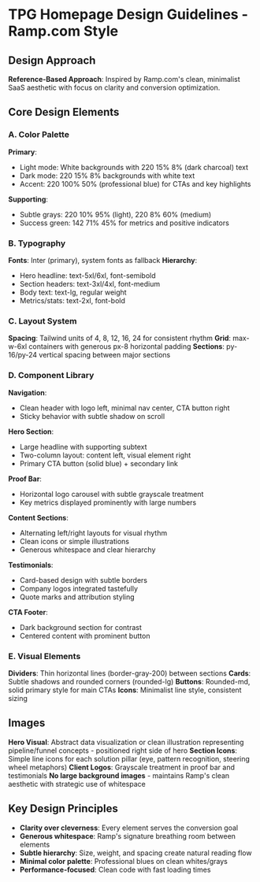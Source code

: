 # TPG Homepage Design Guidelines - Ramp.com Style

## Design Approach
**Reference-Based Approach**: Inspired by Ramp.com's clean, minimalist SaaS aesthetic with focus on clarity and conversion optimization.

## Core Design Elements

### A. Color Palette
**Primary**: 
- Light mode: White backgrounds with 220 15% 8% (dark charcoal) text
- Dark mode: 220 15% 8% backgrounds with white text
- Accent: 220 100% 50% (professional blue) for CTAs and key highlights

**Supporting**:
- Subtle grays: 220 10% 95% (light), 220 8% 60% (medium)
- Success green: 142 71% 45% for metrics and positive indicators

### B. Typography
**Fonts**: Inter (primary), system fonts as fallback
**Hierarchy**:
- Hero headline: text-5xl/6xl, font-semibold
- Section headers: text-3xl/4xl, font-medium  
- Body text: text-lg, regular weight
- Metrics/stats: text-2xl, font-bold

### C. Layout System
**Spacing**: Tailwind units of 4, 8, 12, 16, 24 for consistent rhythm
**Grid**: max-w-6xl containers with generous px-8 horizontal padding
**Sections**: py-16/py-24 vertical spacing between major sections

### D. Component Library

**Navigation**: 
- Clean header with logo left, minimal nav center, CTA button right
- Sticky behavior with subtle shadow on scroll

**Hero Section**:
- Large headline with supporting subtext
- Two-column layout: content left, visual element right
- Primary CTA button (solid blue) + secondary link

**Proof Bar**:
- Horizontal logo carousel with subtle grayscale treatment
- Key metrics displayed prominently with large numbers

**Content Sections**:
- Alternating left/right layouts for visual rhythm
- Clean icons or simple illustrations
- Generous whitespace and clear hierarchy

**Testimonials**:
- Card-based design with subtle borders
- Company logos integrated tastefully
- Quote marks and attribution styling

**CTA Footer**:
- Dark background section for contrast
- Centered content with prominent button

### E. Visual Elements
**Dividers**: Thin horizontal lines (border-gray-200) between sections
**Cards**: Subtle shadows and rounded corners (rounded-lg)
**Buttons**: Rounded-md, solid primary style for main CTAs
**Icons**: Minimalist line style, consistent sizing

## Images
**Hero Visual**: Abstract data visualization or clean illustration representing pipeline/funnel concepts - positioned right side of hero
**Section Icons**: Simple line icons for each solution pillar (eye, pattern recognition, steering wheel metaphors)
**Client Logos**: Grayscale treatment in proof bar and testimonials
**No large background images** - maintains Ramp's clean aesthetic with strategic use of whitespace

## Key Design Principles
- **Clarity over cleverness**: Every element serves the conversion goal
- **Generous whitespace**: Ramp's signature breathing room between elements  
- **Subtle hierarchy**: Size, weight, and spacing create natural reading flow
- **Minimal color palette**: Professional blues on clean whites/grays
- **Performance-focused**: Clean code with fast loading times